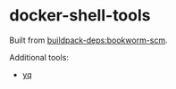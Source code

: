 # docker-shell-tools

Built from [buildpack-deps:bookworm-scm](https://hub.docker.com/_/buildpack-deps).

Additional tools:
- [yq](https://github.com/mikefarah/yq)
